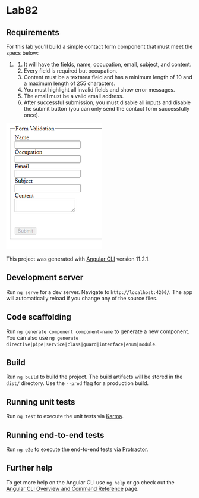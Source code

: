 # Lab82

## Requirements

For this lab you'll build a simple contact form component that must meet the specs below: 

1. 1. It will have the fields, name, occupation, email, subject, and content. 
   2. Every field is required but occupation.
   3. Content must be a textarea field and has a minimum length of 10 and a maximum length of 255 characters.
   4. You must highlight all invalid fields and show error messages.
   5. The email must be a valid email address.
   6. After successful submission, you must disable all inputs and disable the submit button (you can only send the contact form successfully once).

![](./src/assets/images/captura1.png)

This project was generated with [Angular CLI](https://github.com/angular/angular-cli) version 11.2.1.

## Development server

Run `ng serve` for a dev server. Navigate to `http://localhost:4200/`. The app will automatically reload if you change any of the source files.

## Code scaffolding

Run `ng generate component component-name` to generate a new component. You can also use `ng generate directive|pipe|service|class|guard|interface|enum|module`.

## Build

Run `ng build` to build the project. The build artifacts will be stored in the `dist/` directory. Use the `--prod` flag for a production build.

## Running unit tests

Run `ng test` to execute the unit tests via [Karma](https://karma-runner.github.io).

## Running end-to-end tests

Run `ng e2e` to execute the end-to-end tests via [Protractor](http://www.protractortest.org/).

## Further help

To get more help on the Angular CLI use `ng help` or go check out the [Angular CLI Overview and Command Reference](https://angular.io/cli) page.

